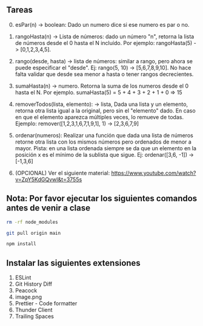 ## Tareas

0. esPar(n) -> boolean: Dado un numero dice si ese numero es par o no.

1. rangoHasta(n) -> Lista de números: dado un número "n", retorna la lista de números desde el 0 hasta el N incluído. Por ejemplo: rangoHasta(5) -> [0,1,2,3,4,5].

2. rango(desde, hasta) -> lista de números: similar a rango, pero ahora se puede especificar el "desde". Ej: rango(5, 10) -> [5,6,7,8,9,10]. No hace falta validar que desde sea menor a hasta o tener rangos decrecientes.

3. sumaHasta(n) -> numero. Retorna la suma de los numeros desde el 0 hasta el N. Por ejemplo. sumaHasta(5) = 5 + 4 + 3 + 2 + 1 + 0 => 15

4. removerTodos(lista, elemento): -> lista, Dada una lista y un elemento, retorna otra lista igual a la original, pero sin el "elemento" dado. En caso en que el elemento aparezca múltiples veces, lo remueve de todas. Ejemplo: remover([1,2,3,1,6,7,1,9,1], 1) -> [2,3,6,7,9]

5. ordenar(numeros): Realizar una función que dada una lista de números retorne otra lista con los mismos números pero ordenados de menor a mayor. Pista: en una lista ordenada siempre se da que un elemento en la posición x es el mínimo de la sublista que sigue. Ej: ordenar([3,6, -1]) -> [-1,3,6]

6. (OPCIONAL) Ver el siguiente material:
https://www.youtube.com/watch?v=ZpY5KdGQvwI&t=3755s

## Nota: Por favor ejecutar los siguientes comandos antes de venir a clase
```sh
rm -rf node_modules
```

```sh
git pull origin main
```

```sh
npm install
```

## Instalar las siguientes extensiones

1. ESLint
2. Git History Diff
3. Peacock
4. image.png
5. Prettier - Code formatter
6. Thunder Client
7. Trailing Spaces
